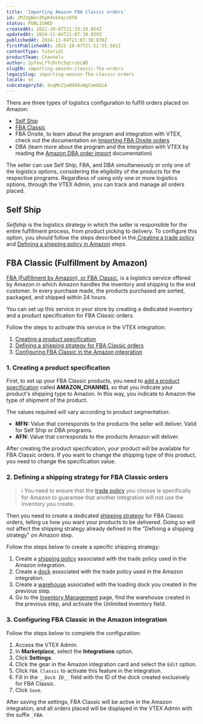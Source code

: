 ```yaml
---
title: 'Importing Amazon FBA Classic orders'
id: 2MJZgBen3hpK4xkXqcv8TO
status: PUBLISHED
createdAt: 2022-10-07T21:33:29.864Z
updatedAt: 2024-11-04T21:07:30.839Z
publishedAt: 2024-11-04T21:07:30.839Z
firstPublishedAt: 2022-10-07T21:52:55.581Z
contentType: tutorial
productTeam: Channels
author: 2p7evLfTcDrhc5qtrzbLWD
slugEN: importing-amazon-classic-fba-orders
legacySlug: importing-amazon-fba-classic-orders
locale: en
subcategoryId: 4uqMnZjwBO04uWgCom8QiA
---
```


There are three types of logistics configuration to fulfill orders placed on Amazon:  

- [Self Ship](#self-ship)  
- [FBA Classic](#FBA-Classic-(-Fulfillment-by-Amazon)) 
- FBA Onsite, to learn about the program and integration with VTEX, check out the documentation on [Importing FBA Onsite orders](/pt/tutorial/importacao-de-pedidos-amazon-fba-onsite--7gNpMDDchHo29fu3Sbvl1n) 
- DBA (learn more about the program and the integration with VTEX by reading the [Amazon DBA order import](/pt/tutorial/importacao-de-pedidos-amazon-dba--1um6EfKlALGsHzERbH7jig) documentation)  

The seller can use Self Ship, FBA, and DBA simultaneously or only one of the logistics options, considering the eligibility of the products for the respective programs. Regardless of using only one or more logistics options, through the VTEX Admin, you can track and manage all orders placed.  

## Self Ship  

*Selfship* is the logistics strategy in which the seller is responsible for the entire fulfillment process, from product picking to delivery. To configure this option, you should follow the steps described in the[ Creating a trade policy](/pt/tutorial/o-que-e-uma-politica-comercial--563tbcL0TYKEKeOY4IAgAE) and [Defining a shipping policy in Amazon](/pt/tracks/configurar-integracao-com-a-amazon--6sgd4Pagy3wNsWKBvmIFrP/37hdzaRUhJqRfXH1bIRXAa#definicao-da-estrategia-de-envio) steps.  

## FBA Classic (Fulfillment by Amazon)  

[FBA (Fulfillment by Amazon), or FBA Classic](https://venda.amazon.com.br/cresca/fba), is a logistics service offered by Amazon in which Amazon handles the inventory and shipping to the end customer. In every purchase made, the products purchased are sorted, packaged, and shipped within 24 hours.  

You can set up this service in your store by creating a dedicated inventory and a product specification for FBA Classic orders.  

Follow the steps to activate this service in the VTEX integration:  

  1.	[Creating a product specification](#Creating-a-product-specification)  
  2.	[Defining a shipping strategy for FBA Classic orders](#Defining-a-shipping-strategy-for-FBA-Classic-orders)  
  3.	[Configuring FBA Classic in the Amazon integration](Configuring-FBA-Classic-in-the-Amazon-integration)  

### 1. Creating a product specification  

First, to set up your FBA Classic products, you need to [add a product specification](/pt/tutorial/cadastrar-especificacoes-ou-campos-de-produto--tutorials_106) called __AMAZON_CHANNEL__ so that you indicate your product's shipping type to Amazon. In this way, you indicate to Amazon the type of shipment of the product.  

The values required will vary according to product segmentation:  

- __MFN:__ Value that corresponds to the products the seller will deliver. Valid for Self Ship or DBA programs.  
- __AFN:__ Value that corresponds to the products Amazon will deliver.  

After creating the product specification, your product will be available for FBA Classic orders. If you want to change the shipping type of this product, you need to change the specification value.  

### 2. Defining a shipping strategy for FBA Classic orders   
> ℹ️ You need to ensure that the <a href=/pt/tutorial/como-funciona-uma-politica-comercial--6Xef8PZiFm40kg2STrMkMV>trade policy</a> you choose is specifically for Amazon to guarantee that another integration will not use the inventory you create. 

Then you need to create a dedicated [shipping strategy](/pt/tutorial/estrategia-de-envio--58vLBDbjYVQzJ6rRc5QNz3) for FBA Classic orders, telling us how you want your products to be delivered. Doing so will not affect the shipping strategy already defined in the "Defining a shipping strategy" on Amazon step.  

Follow the steps below to create a specific shipping strategy:  

  1.	Create a [shipping policy](/pt/tutorial/politica-de-envio--tutorials_140#cadastrar-uma-politica-de-envio) associated with the trade policy used in the Amazon integration.  
  2.	Create a [dock](/pt/tutorial/como-cadastrar-doca--7K3FultD8I2cuuA6iyGEiW) associated with the trade policy used in the Amazon integration.  
  3.	Create a [warehouse](/pt/tutorial/gerenciar-estoque--tutorials_137) associated with the loading dock you created in the previous step.  
  4.	Go to the [Inventory Management](/pt/tutorial/managing-stock-items--tutorials_139) page, find the warehouse created in the previous step, and activate the Unlimited inventory field.

### 3. Configuring FBA Classic in the Amazon integration  

Follow the steps below to complete the configuration:  

1.	Access the VTEX Admin.  
2.	In __Marketplace__, select the __Integrations__ option.
3.	Click __Settings__.  
4.	Click the gear <i class="fas fa-cog"></i> in the Amazon integration card and select the `Edit` option.  
5.	Click `FBA Classic` <i class="fas fa-toggle-on"></i> to activate this feature in the integration.  
6.	Fill in the `__Dock ID__` field with the ID of the dock created exclusively for FBA Classic.  
7.	Click `Save`.  

After saving the settings, FBA Classic will be active in the Amazon integration, and all orders placed will be displayed in the VTEX Admin with the suffix `_FBA`.

